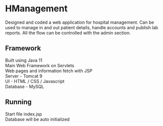 # HManagement  

Designed and coded a web application for hospital management. Can be used to manage in and out patient details, handle accounts and publish lab reports. All the flow can be controlled with the admin section.

## Framework  
Built using Java 11  
Main Web Framework on Servlets  
Web pages and information fetch with JSP  
Server - Tomcat 9  
UI - HTML / CSS / Javascript  
Database - MySQL  

## Running  
Start file index.jsp  
Database will be auto initialized
